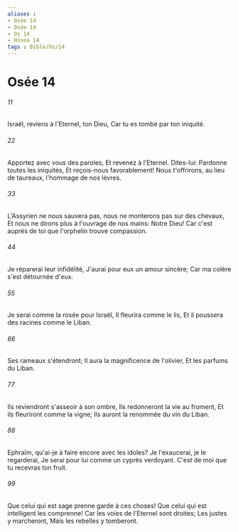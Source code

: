 ```yaml
---
aliases : 
- Osée 14
- Osée 14
- Os 14
- Hosea 14
tags : Bible/Os/14
---
```


# Osée 14

###### 11
Israël, reviens à l'Eternel, ton Dieu, Car tu es tombé par ton iniquité.
###### 22
Apportez avec vous des paroles, Et revenez à l'Eternel. Dites-lui: Pardonne toutes les iniquités, Et reçois-nous favorablement! Nous t'offrirons, au lieu de taureaux, l'hommage de nos lèvres.
###### 33
L'Assyrien ne nous sauvera pas, nous ne monterons pas sur des chevaux, Et nous ne dirons plus à l'ouvrage de nos mains: Notre Dieu! Car c'est auprès de toi que l'orphelin trouve compassion.
###### 44
Je réparerai leur infidélité, J'aurai pour eux un amour sincère; Car ma colère s'est détournée d'eux.
###### 55
Je serai comme la rosée pour Israël, Il fleurira comme le lis, Et il poussera des racines comme le Liban.
###### 66
Ses rameaux s'étendront; Il aura la magnificence de l'olivier, Et les parfums du Liban.
###### 77
Ils reviendront s'asseoir à son ombre, Ils redonneront la vie au froment, Et ils fleuriront comme la vigne; Ils auront la renommée du vin du Liban.
###### 88
Ephraïm, qu'ai-je à faire encore avec les idoles? Je l'exaucerai, je le regarderai, Je serai pour lui comme un cyprès verdoyant. C'est de moi que tu recevras ton fruit.
###### 99
Que celui qui est sage prenne garde à ces choses! Que celui qui est intelligent les comprenne! Car les voies de l'Eternel sont droites; Les justes y marcheront, Mais les rebelles y tomberont.
